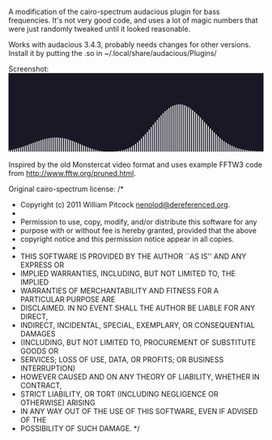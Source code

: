 A modification of the cairo-spectrum audacious plugin for bass frequencies.
It's not very good code, and uses a lot of magic numbers that were just randomly tweaked until it looked reasonable.

Works with audacious 3.4.3, probably needs changes for other versions. Install
it by putting the .so in ~/.local/share/audacious/Plugins/

Screenshot:
![Screenshot](screenshot.png)

Inspired by the old Monstercat video format and uses example FFTW3 code from 
http://www.fftw.org/pruned.html.

Original cairo-spectrum license:
/*
* Copyright (c) 2011 William Pitcock <nenolod@dereferenced.org>.
*
* Permission to use, copy, modify, and/or distribute this software for any
* purpose with or without fee is hereby granted, provided that the above
* copyright notice and this permission notice appear in all copies.
*
* THIS SOFTWARE IS PROVIDED BY THE AUTHOR ``AS IS'' AND ANY EXPRESS OR
* IMPLIED WARRANTIES, INCLUDING, BUT NOT LIMITED TO, THE IMPLIED
* WARRANTIES OF MERCHANTABILITY AND FITNESS FOR A PARTICULAR PURPOSE ARE
* DISCLAIMED. IN NO EVENT SHALL THE AUTHOR BE LIABLE FOR ANY DIRECT,
* INDIRECT, INCIDENTAL, SPECIAL, EXEMPLARY, OR CONSEQUENTIAL DAMAGES
* (INCLUDING, BUT NOT LIMITED TO, PROCUREMENT OF SUBSTITUTE GOODS OR
* SERVICES; LOSS OF USE, DATA, OR PROFITS; OR BUSINESS INTERRUPTION)
* HOWEVER CAUSED AND ON ANY THEORY OF LIABILITY, WHETHER IN CONTRACT,
* STRICT LIABILITY, OR TORT (INCLUDING NEGLIGENCE OR OTHERWISE) ARISING
* IN ANY WAY OUT OF THE USE OF THIS SOFTWARE, EVEN IF ADVISED OF THE
* POSSIBILITY OF SUCH DAMAGE.
*/
